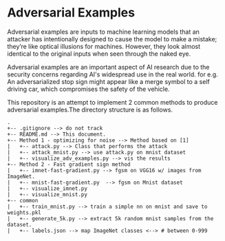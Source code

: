# Adversarial Examples

Adversarial examples are inputs to machine learning models that an attacker has intentionally designed to cause the model to make a mistake; they’re like optical illusions for machines. However, they look almost identical to the original inputs when seen through the naked eye. 

[](https://blog.openai.com/content/images/2017/02/adversarial_img_1.png)

Adversarial examples are an important aspect of AI research due to the security concerns regarding AI's widespread use in the real world. for e.g. An adversarialized stop sign might appear like a merge symbol to a self driving car, which compromises the safety of the vehicle.

This repository is an attempt to implement 2 common methods to produce adversarial examples.The directory structure is as follows. 

```
.
+-- .gitignore --> do not track
+-- README.md --> This document.
+-- Method 1 - optimizing for noise --> Method based on [1] 
|   +-- attack.py --> Class that performs the attack
|   +-- attack_mnist.py --> use attack.py on mnist dataset
|   +-- visualize_adv_examples.py --> vis the results
+-- Method 2 - Fast gradient sign method
|   +-- imnet-fast-gradient.py --> fgsm on VGG16 w/ images from ImageNet. 
|   +-- mnist-fast-gradient.py  --> fgsm on Mnist dataset
|   +-- visualize_imnet.py 
|   +-- visualize_mnist.py
+-- common
|   +-- train_mnist.py --> train a simple nn on mnist and save to weights.pkl
|   +-- generate_5k.py --> extract 5k random mnist samples from the dataset. 
|   +-- labels.json --> map ImageNet classes <--> # between 0-999
```
